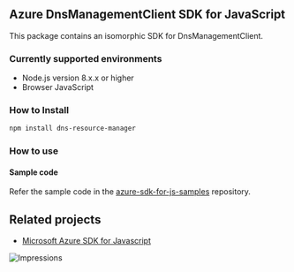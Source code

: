 ## Azure DnsManagementClient SDK for JavaScript

This package contains an isomorphic SDK for DnsManagementClient.

### Currently supported environments

- Node.js version 8.x.x or higher
- Browser JavaScript

### How to Install

```bash
npm install dns-resource-manager
```

### How to use

#### Sample code

Refer the sample code in the [azure-sdk-for-js-samples](https://github.com/Azure/azure-sdk-for-js-samples) repository.

## Related projects

- [Microsoft Azure SDK for Javascript](https://github.com/Azure/azure-sdk-for-js)


![Impressions](https://azure-sdk-impressions.azurewebsites.net/api/impressions/azure-sdk-for-js%2Fsdk%2Fcdn%2Farm-cdn%2FREADME.png)